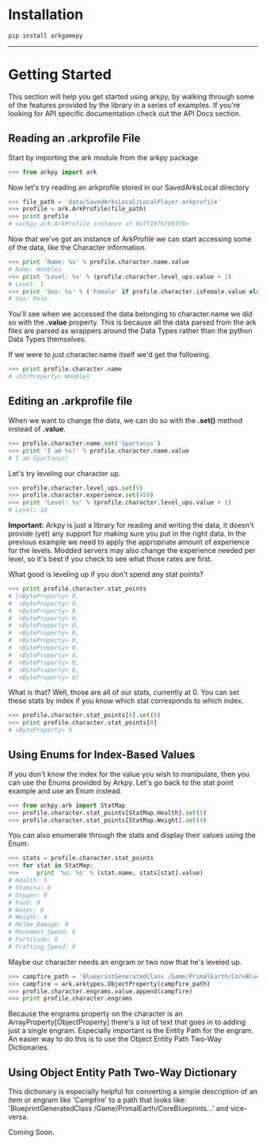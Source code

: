 # Installation

```
pip install arkgamepy
```

- - -

# Getting Started

This section will help you get started using arkpy, by walking through some of the features provided by the library in a series of examples. If you're looking for API specific documentation check out the API Docs section.


## Reading an .arkprofile File

Start by importing the ark module from the arkpy package
```python
>>> from arkpy import ark
```

Now let's try reading an arkprofile stored in our SavedArksLocal directory
```python
>>> file_path = 'data/SavedArksLocal/LocalPlayer.arkprofile'
>>> profile = ark.ArkProfile(file_path)
>>> print profile
# <arkpy.ark.ArkProfile instance at 0x7f19767893f8>
```

Now that we've got an instance of ArkProfile we can start accessing some of the data, like the Character information.
```python
>>> print 'Name: %s' % profile.character.name.value
# Name: Woobles
>>> print 'Level: %s' % (profile.character.level_ups.value + 1)
# Level: 1
>>> print 'Sex: %s' % ('Female' if profile.character.isFemale.value else 'Male')
# Sex: Male
```

You'll see when we accessed the data belonging to character.name we did so with the **.value** property. This is because all the data parsed from the ark files are parsed as wrappers around the Data Types rather than the python Data Types themselves.

If we were to just character.name itself we'd get the following.
```python
>>> print profile.character.name
# <StrProperty> Woobles
```

## Editing an .arkprofile file

When we want to change the data, we can do so with the **.set()** method instead of **.value**.

```python
>>> profile.character.name.set('Spartacus')
>>> print 'I am %s!' % profile.character.name.value
# I am Spartacus!
```

Let's try leveling our character up.

```python
>>> profile.character.level_ups.set(9)
>>> profile.character.experience.set(450)
>>> print 'Level: %s' % (profile.character.level_ups.value + 1)
# Level: 10
```

**Important:** Arkpy is just a library for reading and writing the data, it doesn't provide (yet) any support for making sure you put in the right data. In the previous example we need to apply the appropriate amount of experience for the levels. Modded servers may also change the experience needed per level, so it's best if you check to see what those rates are first.

What good is leveling up if you don't spend any stat points?
```python
>>> print profile.character.stat_points
# [<ByteProperty> 0,
#  <ByteProperty> 0,
#  <ByteProperty> 0,
#  <ByteProperty> 0,
#  <ByteProperty> 0,
#  <ByteProperty> 0,
#  <ByteProperty> 0,
#  <ByteProperty> 0,
#  <ByteProperty> 0,
#  <ByteProperty> 0,
#  <ByteProperty> 0,
#  <ByteProperty> 0]
```

What is that? Well, those are all of our stats, currently at 0. You can set these stats by index if you know which stat corresponds to which index.

```python
>>> profile.character.stat_points[0].set(9)
>>> print profile.character.stat_points[0]
# <ByteProperty> 9
```

## Using Enums for Index-Based Values

If you don't know the index for the value you wish to manipulate, then you can use the Enums provided by Arkpy. Let's go back to the stat point example and use an Enum instead.


```python
>>> from arkpy.ark import StatMap
>>> profile.character.stat_points[StatMap.Health].set(5)
>>> profile.character.stat_points[StatMap.Weight].set(4)
```

You can also enumerate through the stats and display their values using the Enum:

```python
>>> stats = profile.character.stat_points
>>> for stat in StatMap:
>>>     print '%s: %s' % (stat.name, stats[stat].value)
# Health: 5
# Stamina: 0
# Oxygen: 0
# Food: 0
# Water: 0
# Weight: 4
# Melee_Damage: 0
# Movement_Speed: 0
# Fortitude: 0
# Crafting_Speed: 0
```

Maybe our character needs an engram or two now that he's leveled up.
```python
>>> campfire_path = 'BlueprintGeneratedClass /Game/PrimalEarth/CoreBlueprints/Items/Structures/Misc/PrimalItemStructure_Campfire.PrimalItemStructure_Campfire_C'
>>> campfire = ark.arktypes.ObjectProperty(campfire_path)
>>> profile.character.engrams.value.append(campfire)
>>> print profile.character.engrams
```

Because the engrams property on the character is an ArrayProperty[ObjectProperty] there's a lot of text that goes in to adding just a single engram. Especially important is the Entity Path for the engram. An easier way to do this is to use the Object Entity Path Two-Way Dictionaries.

## Using Object Entity Path Two-Way Dictionary

This dictionary is especially helpful for converting a simple description of an item or engram like 'Campfire' to a path that looks like: 'BlueprintGeneratedClass /Game/PrimalEarth/CoreBlueprints...' and vice-versa.

Coming Soon.